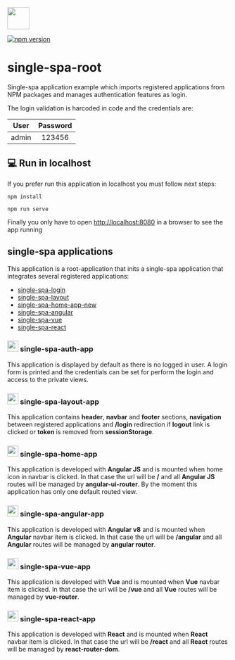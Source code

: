 <img src="https://single-spa.js.org/img/logo-white-bgblue.svg" width="50" height="50">

[![npm version](https://img.shields.io/npm/v/single-spa-root.svg?style=flat-square)](https://www.npmjs.org/package/single-spa-root)

# single-spa-root

Single-spa application example which imports registered applications from NPM packages and manages authentication features as login.

The login validation is harcoded in code and the credentials are:

| User          | Password      |     
| ------------- |:-------------:|
| admin         | 123456         |

## 💻 Run in localhost

If you prefer run this application in localhost you must follow next steps:

```
npm install
```

```
npm run serve
```

Finally you only have to open [http://localhost:8080](http://localhost:8080) in a browser to see the app running


## single-spa applications

This application is a root-application that inits a single-spa application that integrates several registered applications:

- [single-spa-login](https://github.com/Will-wpl/single-spa-login)
- [single-spa-layout](https://github.com/Will-wpl/single-spa-layout)
- [single-spa-home-app-new](https://github.com/Will-wpl/single-spa-home-app-new)
- [single-spa-angular](https://github.com/Will-wpl/single-spa-angular)
- [single-spa-vue](https://github.com/Will-wpl/single-spa-vue)
- [single-spa-react](https://github.com/Will-wpl/single-spa-react)

### <img src="https://vuejs.org/images/logo.png" width="25" height="25"> single-spa-auth-app

This application is displayed by default as there is no logged in user. A login form is printed and the credentials can be set for perform the login and access to the private views.

### <img src="https://vuejs.org/images/logo.png" width="25" height="25"> single-spa-layout-app

This application contains **header**, **navbar** and **footer** sections, **navigation** between registered applications and **/login** redirection if **logout** link is clicked or **token** is removed from **sessionStorage**.

### <img src="https://angularjs.org/img/ng-logo.png" width="25" height="25"> single-spa-home-app

This application is developed with **Angular JS** and is mounted when home icon in navbar is clicked. In that case the url will be **/** and all **Angular JS** routes will be managed by **angular-ui-router**. By the moment this application has only one default routed view.

### <img src="https://angular.io/assets/images/logos/angular/angular.png" width="25" height="25"> single-spa-angular-app

This application is developed with **Angular v8** and is mounted when **Angular** navbar item is clicked. In that case the url will be **/angular** and all **Angular** routes will be managed by **angular router**.

### <img src="https://vuejs.org/images/logo.png" width="25" height="25"> single-spa-vue-app

This application is developed with **Vue** and is mounted when **Vue** navbar item is clicked. In that case the url will be **/vue** and all **Vue** routes will be managed by **vue-router**.

### <img src="https://cdn.auth0.com/blog/react-js/react.png" width="25" height="25"> single-spa-react-app

This application is developed with **React** and is mounted when **React** navbar item is clicked. In that case the url will be **/react** and all **React** routes will be managed by **react-router-dom**.

